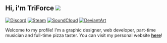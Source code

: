 ## Hi, i'm TriForce ![](https://user-images.githubusercontent.com/16083854/88866272-2ad58980-d1d8-11ea-826a-bbf64cddd3e9.gif)

[![Discord](https://img.shields.io/badge/Discord-TriForce%238785-7289DA.svg?logo=discord&style=flat)](https://discord.gznetwork.com)
[![Steam](https://img.shields.io/badge/Steam-TriForce__JK2-blue?style=flat&logo=steam&logoColor=white)](https://steamcommunity.com/id/triforce_jk2)
[![SoundCloud](https://img.shields.io/badge/SoundCloud-TriForcePianist-orange?style=flat&logo=soundcloud&logoColor=white)](https://soundcloud.com/triforcepianist)
[![DeviantArt](https://img.shields.io/badge/DeviantArt-TriForceDesigner-brightgreen?style=flat&logo=deviantart&logoColor=white)](https://deviantart.com/triforcedesigner)

Welcome to my profile! I'm a graphic designer, web developer, part-time musician and full-time pizza taster. You can visit my personal website [**here**](https://triforce.dev)!
